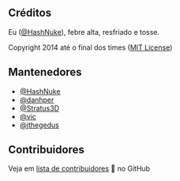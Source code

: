 ## Créditos

Eu ([@HashNuke](https://github.com/HashNuke)), febre alta, resfriado e tosse.

Copyright 2014 até o final dos times ([MIT License](https://github.com/asdf-vm/asdf/blob/master/LICENSE))

## Mantenedores

- [@HashNuke](https://github.com/HashNuke)
- [@danhper](https://github.com/danhper)
- [@Stratus3D](https://github.com/Stratus3D)
- [@vic](https://github.com/vic)
- [@jthegedus](https://github.com/jthegedus)

## Contribuidores

Veja em [lista de contribuidores](https://github.com/asdf-vm/asdf/graphs/contributors) :pray: no GitHub
